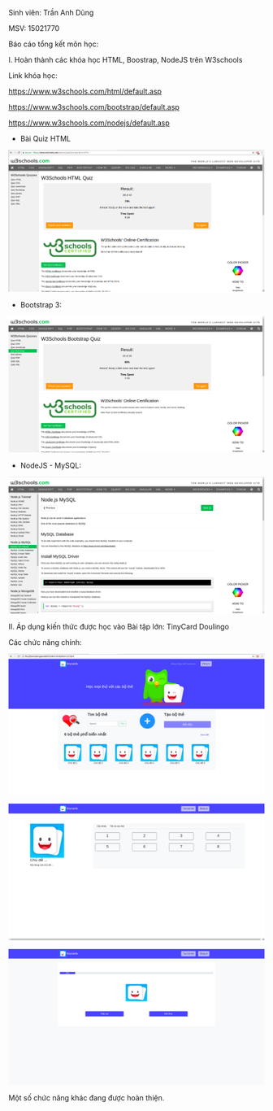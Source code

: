 Sinh viên: Trần Anh Dũng

MSV: 15021770

Báo cáo tổng kết môn học:

I. Hoàn thành các khóa học HTML, Boostrap, NodeJS trên W3schools

Link khóa học:

https://www.w3schools.com/html/default.asp

https://www.w3schools.com/bootstrap/default.asp

https://www.w3schools.com/nodejs/default.asp

* Bài Quiz HTML

![Alt text](img/html.png)

* Bootstrap 3:

![Alt text](img/bootstrap.png)

* NodeJS - MySQL:

![Alt text](img/nodejs.png)

II. Áp dụng kiến thức được học vào Bài tập lớn: TinyCard Doulingo

Các chức năng chính:

![Alt text](img/tiny1.png)

![Alt text](img/tiny2.png)

![Alt text](img/tiny3.png)

Một số chức năng khác đang được hoàn thiện.